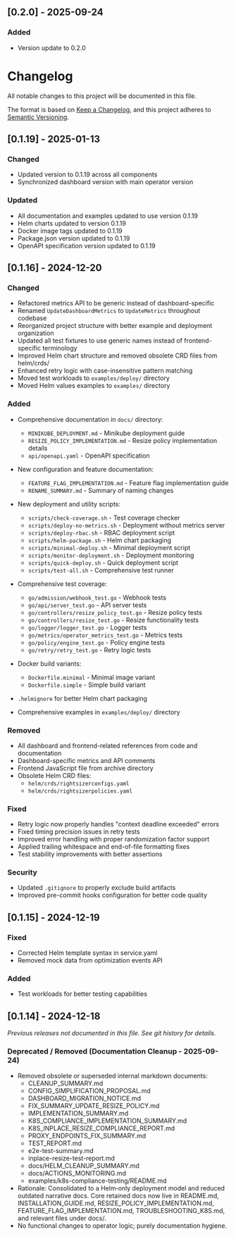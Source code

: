 ## [0.2.0] - 2025-09-24

### Added
- Version update to 0.2.0

# Changelog

All notable changes to this project will be documented in this file.

The format is based on [Keep a Changelog](https://keepachangelog.com/en/1.0.0/),
and this project adheres to [Semantic Versioning](https://semver.org/spec/v2.0.0.html).

## [0.1.19] - 2025-01-13

### Changed
- Updated version to 0.1.19 across all components
- Synchronized dashboard version with main operator version

### Updated
- All documentation and examples updated to use version 0.1.19
- Helm charts updated to version 0.1.19
- Docker image tags updated to 0.1.19
- Package.json version updated to 0.1.19
- OpenAPI specification version updated to 0.1.19

## [0.1.16] - 2024-12-20

### Changed
- Refactored metrics API to be generic instead of dashboard-specific
- Renamed `UpdateDashboardMetrics` to `UpdateMetrics` throughout codebase
- Reorganized project structure with better example and deployment organization
- Updated all test fixtures to use generic names instead of frontend-specific terminology
- Improved Helm chart structure and removed obsolete CRD files from helm/crds/
- Enhanced retry logic with case-insensitive pattern matching
- Moved test workloads to `examples/deploy/` directory
- Moved Helm values examples to `examples/` directory

### Added
- Comprehensive documentation in `docs/` directory:

  - `MINIKUBE_DEPLOYMENT.md` - Minikube deployment guide
  - `RESIZE_POLICY_IMPLEMENTATION.md` - Resize policy implementation details
  - `api/openapi.yaml` - OpenAPI specification
- New configuration and feature documentation:

  - `FEATURE_FLAG_IMPLEMENTATION.md` - Feature flag implementation guide
  - `RENAME_SUMMARY.md` - Summary of naming changes

- New deployment and utility scripts:
  - `scripts/check-coverage.sh` - Test coverage checker
  - `scripts/deploy-no-metrics.sh` - Deployment without metrics server
  - `scripts/deploy-rbac.sh` - RBAC deployment script
  - `scripts/helm-package.sh` - Helm chart packaging
  - `scripts/minimal-deploy.sh` - Minimal deployment script
  - `scripts/monitor-deployment.sh` - Deployment monitoring
  - `scripts/quick-deploy.sh` - Quick deployment script
  - `scripts/test-all.sh` - Comprehensive test runner
- Comprehensive test coverage:
  - `go/admission/webhook_test.go` - Webhook tests
  - `go/api/server_test.go` - API server tests
  - `go/controllers/resize_policy_test.go` - Resize policy tests
  - `go/controllers/resize_test.go` - Resize functionality tests
  - `go/logger/logger_test.go` - Logger tests
  - `go/metrics/operator_metrics_test.go` - Metrics tests
  - `go/policy/engine_test.go` - Policy engine tests
  - `go/retry/retry_test.go` - Retry logic tests
- Docker build variants:
  - `Dockerfile.minimal` - Minimal image variant
  - `Dockerfile.simple` - Simple build variant
- `.helmignore` for better Helm chart packaging
- Comprehensive examples in `examples/deploy/` directory

### Removed
- All dashboard and frontend-related references from code and documentation
- Dashboard-specific metrics and API comments
- Frontend JavaScript file from archive directory
- Obsolete Helm CRD files:
  - `helm/crds/rightsizerconfigs.yaml`
  - `helm/crds/rightsizerpolicies.yaml`

### Fixed
- Retry logic now properly handles "context deadline exceeded" errors
- Fixed timing precision issues in retry tests
- Improved error handling with proper randomization factor support
- Applied trailing whitespace and end-of-file formatting fixes
- Test stability improvements with better assertions

### Security
- Updated `.gitignore` to properly exclude build artifacts
- Improved pre-commit hooks configuration for better code quality

## [0.1.15] - 2024-12-19

### Fixed
- Corrected Helm template syntax in service.yaml
- Removed mock data from optimization events API

### Added
- Test workloads for better testing capabilities

## [0.1.14] - 2024-12-18

_Previous releases not documented in this file. See git history for details._

### Deprecated / Removed (Documentation Cleanup - 2025-09-24)
- Removed obsolete or superseded internal markdown documents:
  - CLEANUP_SUMMARY.md
  - CONFIG_SIMPLIFICATION_PROPOSAL.md
  - DASHBOARD_MIGRATION_NOTICE.md
  - FIX_SUMMARY_UPDATE_RESIZE_POLICY.md
  - IMPLEMENTATION_SUMMARY.md
  - K8S_COMPLIANCE_IMPLEMENTATION_SUMMARY.md
  - K8S_INPLACE_RESIZE_COMPLIANCE_REPORT.md
  - PROXY_ENDPOINTS_FIX_SUMMARY.md
  - TEST_REPORT.md
  - e2e-test-summary.md
  - inplace-resize-test-report.md
  - docs/HELM_CLEANUP_SUMMARY.md
  - docs/ACTIONS_MONITORING.md
  - examples/k8s-compliance-testing/README.md
- Rationale: Consolidated to a Helm‑only deployment model and reduced outdated narrative docs. Core retained docs now live in README.md, INSTALLATION_GUIDE.md, RESIZE_POLICY_IMPLEMENTATION.md, FEATURE_FLAG_IMPLEMENTATION.md, TROUBLESHOOTING_K8S.md, and relevant files under docs/.
- No functional changes to operator logic; purely documentation hygiene.
